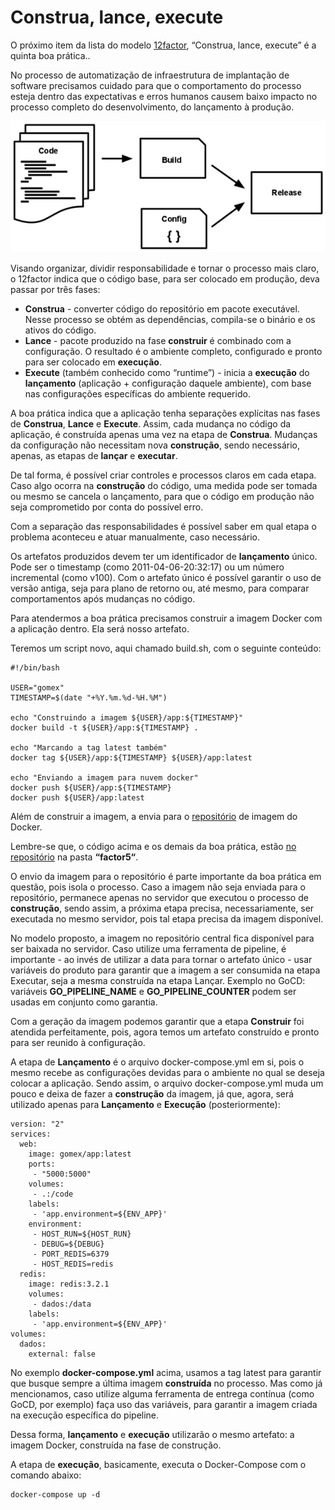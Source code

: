 # Construa, lance, execute

O próximo item da lista do modelo [12factor](http://12factor.net/pt_br/), “Construa, lance, execute” é a quinta boa prática..

No processo de automatização de infraestrutura de implantação de software precisamos cuidado para que o comportamento do processo esteja dentro das expectativas e erros humanos causem baixo impacto no processo completo do desenvolvimento, do lançamento à produção.

![](images/release.png)

Visando organizar, dividir responsabilidade e tornar o processo mais claro, o 12factor indica que o código base, para ser colocado em produção, deva passar por três fases:

- **Construa** - converter código do repositório em pacote executável. Nesse processo se obtém as dependências, compila-se o binário e os ativos do código.
- **Lance** - pacote produzido na fase **construir** é combinado com a configuração. O resultado é o ambiente completo, configurado e pronto para ser colocado em **execução**.
- **Execute** (também conhecido como “runtime”) - inicia a **execução** do **lançamento** (aplicação + configuração daquele ambiente), com base nas configurações específicas do ambiente requerido.

A boa prática indica que a aplicação tenha separações explícitas nas fases de **Construa**, **Lance** e **Execute**. Assim, cada mudança no código da aplicação, é construída apenas uma vez na etapa de **Construa**. Mudanças da configuração não necessitam nova **construção**, sendo necessário, apenas, as etapas de **lançar** e **executar**.

De tal forma, é possível criar controles e processos claros em cada etapa. Caso algo ocorra na **construção** do código, uma medida pode ser tomada ou mesmo se cancela o lançamento, para que o código em produção não seja comprometido por conta do possível erro.

Com a separação das responsabilidades é possível saber em qual etapa o problema aconteceu e atuar manualmente, caso necessário.

Os artefatos produzidos devem ter um identificador de **lançamento** único. Pode ser o timestamp (como 2011-04-06-20:32:17) ou um número incremental (como v100). Com o artefato único é possível garantir o uso de versão antiga, seja para plano de retorno ou, até mesmo, para comparar comportamentos após mudanças no código.

Para atendermos a boa prática precisamos construir a imagem Docker com a aplicação dentro. Ela será nosso artefato.

Teremos um script novo, aqui chamado build.sh, com o seguinte conteúdo:

```
#!/bin/bash

USER="gomex"
TIMESTAMP=$(date "+%Y.%m.%d-%H.%M")

echo "Construindo a imagem ${USER}/app:${TIMESTAMP}"
docker build -t ${USER}/app:${TIMESTAMP} .

echo "Marcando a tag latest também"
docker tag ${USER}/app:${TIMESTAMP} ${USER}/app:latest

echo "Enviando a imagem para nuvem docker"
docker push ${USER}/app:${TIMESTAMP}
docker push ${USER}/app:latest
```

Além de construir a imagem, a envia para o [repositório](http://hub.docker.com/) de imagem do Docker.

Lembre-se que, o código acima e os demais da boa prática, estão [no repositório](https://github.com/gomex/exemplo-12factor-docker) na pasta **“factor5“**.

O envio da imagem para o repositório é parte importante da boa prática em questão, pois isola o processo. Caso a imagem não seja enviada para o repositório, permanece apenas no servidor que executou o processo de **construção**, sendo assim, a próxima etapa precisa, necessariamente, ser executada no mesmo servidor, pois tal etapa precisa da imagem disponível.

No modelo proposto, a imagem no repositório central fica disponível para ser baixada no servidor. Caso utilize uma ferramenta de pipeline, é importante - ao invés de utilizar a data para tornar o artefato único - usar variáveis do produto para garantir que a imagem a ser consumida na etapa Executar, seja a mesma construída na etapa Lançar. Exemplo no GoCD: variáveis **GO_PIPELINE_NAME** e **GO_PIPELINE_COUNTER** podem ser usadas em conjunto como garantia.

Com a geração da imagem podemos garantir que a etapa **Construir** foi atendida perfeitamente, pois, agora temos um artefato construído e pronto para ser reunido à configuração.

A etapa de **Lançamento** é o arquivo docker-compose.yml em si, pois o mesmo recebe as configurações devidas para o ambiente no qual se deseja colocar a aplicação. Sendo assim, o arquivo docker-compose.yml muda um pouco e deixa de fazer a **construção** da imagem, já que, agora, será utilizado apenas para **Lançamento** e **Execução** (posteriormente):

```
version: "2"
services:
  web:
    image: gomex/app:latest 
    ports:
     - "5000:5000"
    volumes:
     - .:/code
    labels:
     - 'app.environment=${ENV_APP}'
    environment:
     - HOST_RUN=${HOST_RUN}
     - DEBUG=${DEBUG}
     - PORT_REDIS=6379
     - HOST_REDIS=redis
  redis:
    image: redis:3.2.1
    volumes:
     - dados:/data
    labels:
     - 'app.environment=${ENV_APP}'
volumes:
  dados:
    external: false
```

No exemplo **docker-compose.yml** acima, usamos a tag latest para garantir que busque sempre a última imagem **construída** no processo. Mas como já mencionamos, caso utilize alguma ferramenta de entrega contínua (como GoCD, por exemplo) faça uso das variáveis, para garantir a imagem criada na execução específica do pipeline.

Dessa forma, **lançamento** e **execução** utilizarão o mesmo artefato: a imagem Docker, construída na fase de construção.

A etapa de **execução**, basicamente, executa o Docker-Compose com o comando abaixo:

```
docker-compose up -d
```
